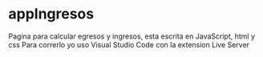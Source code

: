 # appIngresos
Pagina para calcular egresos y ingresos, esta escrita en JavaScript, html y css
Para correrlo yo uso Visual Studio Code con la extension Live Server 
